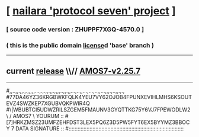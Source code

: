 
# [ [nailara 'protocol seven' project](http://nailara.network/) ]

### [ source code version : ZHUPPF7XGQ-4570.0 ]

### ( this is the public domain [license](../license)d 'base' branch )
---
## current [release](https://github.com/nailara-technologies/protocol-7/releases) \\\\// [AMOS7-v2.25.7](https://github.com/nailara-technologies/protocol-7/releases/tag/AMOS7-v2.25.7)
---

#,,..,,.,,.,.,,,,,...,.,.,,.,,.,,,,..,,.,,...,..,,...,...,..,,...,,,.,..,,.,.,
#77DA46YZ36KRGBWKFQLK4YEU7VY62OJOB4FPUNXEVIHLMHS6KSOUTEVZ4SWZKEP7XGUBVQKPWIR4Q
#\\\|WBUBTCI5UDWZRILSZGEM5FMAUNV3GYQTTKG75Y6VJ7FPEWODLW2 \ / AMOS7 \ YOURUM ::
#\[7]HRKZMSZ23UMFZEHFDST3LEX5PQ6Z3D5PW5FYT6EX5BYYMZ3BBOCY 7  DATA SIGNATURE ::
#:::::::::::::::::::::::::::::::::::::::::::::::::::::::::::::::::::::::::::::
